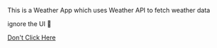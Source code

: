 This is a Weather App which uses Weather API to fetch weather data 

ignore the UI 🥲

<a href = "https://rupeshsaha.github.io/Weather-App/">Don't Click Here</a>

